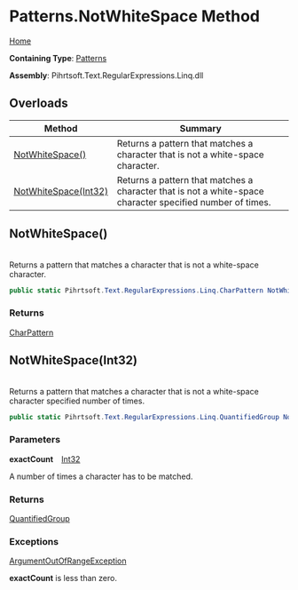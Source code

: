 # Patterns\.NotWhiteSpace Method

[Home](../../../../../../README.md)

**Containing Type**: [Patterns](../README.md)

**Assembly**: Pihrtsoft\.Text\.RegularExpressions\.Linq\.dll

## Overloads

| Method | Summary |
| ------ | ------- |
| [NotWhiteSpace()](#Pihrtsoft_Text_RegularExpressions_Linq_Patterns_NotWhiteSpace) | Returns a pattern that matches a character that is not a white\-space character\. |
| [NotWhiteSpace(Int32)](#Pihrtsoft_Text_RegularExpressions_Linq_Patterns_NotWhiteSpace_System_Int32_) | Returns a pattern that matches a character that is not a white\-space character specified number of times\. |

## NotWhiteSpace\(\) <a id="Pihrtsoft_Text_RegularExpressions_Linq_Patterns_NotWhiteSpace"></a>

\
Returns a pattern that matches a character that is not a white\-space character\.

```csharp
public static Pihrtsoft.Text.RegularExpressions.Linq.CharPattern NotWhiteSpace()
```

### Returns

[CharPattern](../../CharPattern/README.md)

## NotWhiteSpace\(Int32\) <a id="Pihrtsoft_Text_RegularExpressions_Linq_Patterns_NotWhiteSpace_System_Int32_"></a>

\
Returns a pattern that matches a character that is not a white\-space character specified number of times\.

```csharp
public static Pihrtsoft.Text.RegularExpressions.Linq.QuantifiedGroup NotWhiteSpace(int exactCount)
```

### Parameters

**exactCount** &ensp; [Int32](https://docs.microsoft.com/en-us/dotnet/api/system.int32)

A number of times a character has to be matched\.

### Returns

[QuantifiedGroup](../../QuantifiedGroup/README.md)

### Exceptions

[ArgumentOutOfRangeException](https://docs.microsoft.com/en-us/dotnet/api/system.argumentoutofrangeexception)

**exactCount** is less than zero\.

